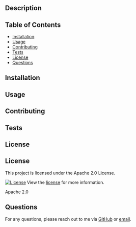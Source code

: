 
# 

## Description



## Table of Contents
- [Installation](#installation)
- [Usage](#usage)
- [Contributing](#contributing)
- [Tests](#tests)
- [License](#license)
- [Questions](#questions)

## Installation



## Usage



## Contributing



## Tests



## License


## License

This project is licensed under the Apache 2.0 License.

[![License](https://img.shields.io/badge/License-Apache%202.0-brightgreen.svg)](https://opensource.org/licenses/Apache%202.0)
View the [license](https://opensource.org/licenses/Apache%202.0) for more information.


Apache 2.0

## Questions

For any questions, please reach out to me via [GitHub](https://github.com/) or [email](mailto:).
